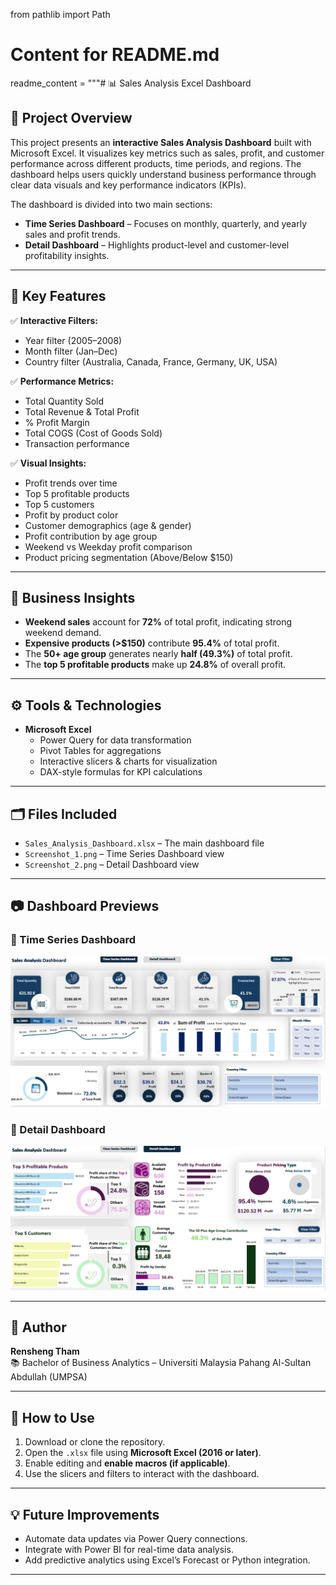 from pathlib import Path

# Content for README.md
readme_content = """# 📊 Sales Analysis Excel Dashboard

## 🧩 Project Overview
This project presents an **interactive Sales Analysis Dashboard** built with Microsoft Excel. 
It visualizes key metrics such as sales, profit, and customer performance across different products, time periods, and regions. 
The dashboard helps users quickly understand business performance through clear data visuals and key performance indicators (KPIs).

The dashboard is divided into two main sections:
- **Time Series Dashboard** – Focuses on monthly, quarterly, and yearly sales and profit trends.
- **Detail Dashboard** – Highlights product-level and customer-level profitability insights.

---

## 🎯 Key Features
✅ **Interactive Filters:**  
- Year filter (2005–2008)  
- Month filter (Jan–Dec)  
- Country filter (Australia, Canada, France, Germany, UK, USA)

✅ **Performance Metrics:**  
- Total Quantity Sold  
- Total Revenue & Total Profit  
- % Profit Margin  
- Total COGS (Cost of Goods Sold)  
- Transaction performance  

✅ **Visual Insights:**  
- Profit trends over time  
- Top 5 profitable products  
- Top 5 customers  
- Profit by product color  
- Customer demographics (age & gender)  
- Profit contribution by age group  
- Weekend vs Weekday profit comparison  
- Product pricing segmentation (Above/Below $150)

---

## 🧠 Business Insights
- **Weekend sales** account for **72%** of total profit, indicating strong weekend demand.  
- **Expensive products (>$150)** contribute **95.4%** of total profit.  
- The **50+ age group** generates nearly **half (49.3%)** of total profit.  
- The **top 5 profitable products** make up **24.8%** of overall profit.

---

## ⚙️ Tools & Technologies
- **Microsoft Excel**
  - Power Query for data transformation  
  - Pivot Tables for aggregations  
  - Interactive slicers & charts for visualization  
  - DAX-style formulas for KPI calculations  

---

## 🗂️ Files Included
- `Sales_Analysis_Dashboard.xlsx` – The main dashboard file  
- `Screenshot_1.png` – Time Series Dashboard view  
- `Screenshot_2.png` – Detail Dashboard view  

---

## 📷 Dashboard Previews
### 🔹 Time Series Dashboard
![Time Series Dashboard](screenshot/Screenshot%202025-10-30%20175731.png)

### 🔹 Detail Dashboard
![Detail Dashboard](screenshot/Screenshot%202025-10-30%20175746.png)

---

## 👤 Author
**Rensheng Tham**  
📚 Bachelor of Business Analytics – Universiti Malaysia Pahang Al-Sultan Abdullah (UMPSA)

---

## 🏁 How to Use
1. Download or clone the repository.  
2. Open the `.xlsx` file using **Microsoft Excel (2016 or later)**.  
3. Enable editing and **enable macros (if applicable)**.  
4. Use the slicers and filters to interact with the dashboard.

---

## 💡 Future Improvements
- Automate data updates via Power Query connections.  
- Integrate with Power BI for real-time data analysis.  
- Add predictive analytics using Excel’s Forecast or Python integration.

---
